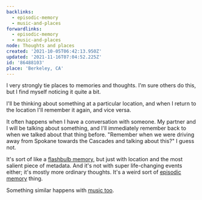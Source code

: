 ```yaml
---
backlinks:
  - episodic-memory
  - music-and-places
forwardlinks:
  - episodic-memory
  - music-and-places
node: Thoughts and places
created: '2021-10-05T06:42:13.950Z'
updated: '2021-11-16T07:04:52.225Z'
id: '86488103'
place: 'Berkeley, CA'
---
```

I very strongly tie places to memories and thoughts. I'm sure others do this, but I find myself noticing it quite a bit. 

I'll be thinking about something at a particular location, and when I return to the location I'll remember it again, and vice versa. 

It often happens when I have a conversation with someone. My partner and I will be talking about something, and I'll immediately remember back to when we talked about that thing before. "Remember when we were driving away from Spokane towards the Cascades and talking about this?" I guess not. 

It's sort of like a [flashbulb memory](https://en.wikipedia.org/wiki/Flashbulb_memory), but just with location and the most salient piece of metadata. And it's not with super life-changing events either; it's mostly more ordinary thoughts. It's a weird sort of [episodic memory](episodic-memory.md) thing. 

Something similar happens with [music too](music-and-places.md). 
